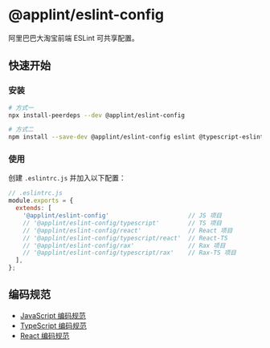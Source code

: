 # @applint/eslint-config

阿里巴巴大淘宝前端 ESLint 可共享配置。

## 快速开始

### 安装

```bash
# 方式一
npx install-peerdeps --dev @applint/eslint-config

# 方式二
npm install --save-dev @applint/eslint-config eslint @typescript-eslint/eslint-plugin eslint-plugin-import eslint-plugin-jsx-a11y eslint-plugin-jsx-plus eslint-plugin-react eslint-plugin-react-hooks
```

### 使用

创建 `.eslintrc.js` 并加入以下配置：

```js
// .eslintrc.js
module.exports = {
  extends: [
    '@applint/eslint-config'                      // JS 项目
    // '@applint/eslint-config/typescript'        // TS 项目
    // '@applint/eslint-config/react'             // React 项目
    // '@applint/eslint-config/typescript/react'  // React-TS 
    // '@applint/eslint-config/rax'               // Rax 项目
    // '@applint/eslint-config/typescript/rax'    // Rax-TS 项目
  ],
};
```

## 编码规范

- [JavaScript 编码规范](/packages/eslint-config/docs/JavaScript.md)
- [TypeScript 编码规范](/packages/eslint-config/docs/TypeScript.md)
- [React 编码规范](/packages/eslint-config/docs/React.md)
